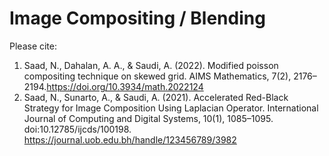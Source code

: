 # Image Compositing / Blending

Please cite:

1. Saad, N., Dahalan, A. A., & Saudi, A. (2022). Modified poisson compositing technique on skewed grid. AIMS Mathematics, 7(2), 2176–2194.https://doi.org/10.3934/math.2022124
2. Saad, N., Sunarto, A., & Saudi, A. (2021). Accelerated Red-Black Strategy for Image Composition Using Laplacian Operator. International Journal of Computing and Digital Systems, 10(1), 1085–1095. doi:10.12785/ijcds/100198. https://journal.uob.edu.bh/handle/123456789/3982
